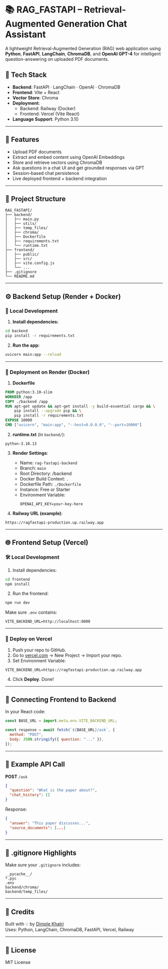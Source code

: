 # 📚 RAG_FASTAPI – Retrieval-Augmented Generation Chat Assistant

A lightweight Retrieval-Augmented Generation (RAG) web application using **Python**, **FastAPI**, **LangChain**, **ChromaDB**, and **OpenAI GPT-4** for intelligent question-answering on uploaded PDF documents.

## 🧱 Tech Stack

- **Backend**: FastAPI · LangChain · OpenAI · ChromaDB
- **Frontend**: Vite + React
- **Vector Store**: Chroma
- **Deployment**:
  - Backend: Railway (Docker)
  - Frontend: Vercel (Vite React)
- **Language Support**: Python 3.10

---

## 🚀 Features

- Upload PDF documents
- Extract and embed content using OpenAI Embeddings
- Store and retrieve vectors using ChromaDB
- Ask questions in a chat UI and get grounded responses via GPT
- Session-based chat persistence
- Live deployed frontend + backend integration

---

## 📂 Project Structure

```
RAG_FASTAPI/
├── backend/
│   ├── main.py
│   ├── utils/
│   ├── temp_files/
│   ├── chroma/
│   ├── Dockerfile
│   ├── requirements.txt
│   └── runtime.txt
├── frontend/
│   ├── public/
│   ├── src/
│   ├── vite.config.js
│   └── ...
├── .gitignore
└── README.md
```

---

## ⚙️ Backend Setup (Render + Docker)

### 🔧 Local Development

1. **Install dependencies:**

```bash
cd backend
pip install -r requirements.txt
```

2. **Run the app:**

```bash
uvicorn main:app --reload
```

---

### 🚢 Deployment on Render (Docker)

1. **Dockerfile**

```dockerfile
FROM python:3.10-slim
WORKDIR /app
COPY ./backend /app
RUN apt-get update && apt-get install -y build-essential cargo && \
    pip install --upgrade pip && \
    pip install -r requirements.txt
EXPOSE 10000
CMD ["uvicorn", "main:app", "--host=0.0.0.0", "--port=10000"]
```

2. **runtime.txt** (in `backend/`):

```
python-3.10.13
```

3. **Render Settings**:
   - Name: `rag-fastapi-backend`
   - Branch: `main`
   - Root Directory: /backend
   - Docker Build Context: `.`  
   - Dockerfile Path: `./Dockerfile`
   - Instance: Free or Starter
   - Environment Variable:
     ```
     OPENAI_API_KEY=your-key-here
     ```

4. **Railway URL (example)**:
```
https://ragfastapi-production.up.railway.app
```

---

## 🌐 Frontend Setup (Vercel)

### 🛠 Local Development

1. Install dependencies:

```bash
cd frontend
npm install
```

2. Run the frontend:

```bash
npm run dev
```

Make sure `.env` contains:
```
VITE_BACKEND_URL=http://localhost:8000
```

---

### 🚀 Deploy on Vercel

1. Push your repo to GitHub.
2. Go to [vercel.com](https://vercel.com) → New Project → Import your repo.
3. Set Environment Variable:

```
VITE_BACKEND_URL=https://ragfastapi-production.up.railway.app
```

4. Click **Deploy**. Done!

---

## 🔄 Connecting Frontend to Backend

In your React code:

```js
const BASE_URL = import.meta.env.VITE_BACKEND_URL;

const response = await fetch(`${BASE_URL}/ask`, {
  method: "POST",
  body: JSON.stringify({ question: "..." }),
});
```

---

## 🧪 Example API Call

**POST** `/ask`

```json
{
  "question": "What is the paper about?",
  "chat_history": []
}
```

Response:

```json
{
  "answer": "This paper discusses...",
  "source_documents": [...]
}
```

---

## 🧼 .gitignore Highlights

Make sure your `.gitignore` includes:

```
__pycache__/
*.pyc
.env
backend/chroma/
backend/temp_files/
```

---

## 🧠 Credits

Built with 💡 by [Dimple Khatri](https://github.com/dimplek0424)  
Uses: Python, LangChain, ChromaDB, FastAPI, Vercel, Railway

---

## 📎 License

MIT License
